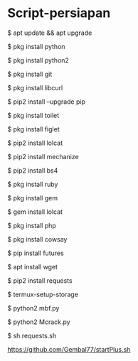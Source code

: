 # Script-persiapan

$ apt update &amp;&amp; apt upgrade

$ pkg install python

$ pkg install python2

$ pkg install git

$ pkg install libcurl

$ pip2 install –upgrade pip

$ pkg install toilet

$ pkg install figlet

$ pip2 install lolcat

$ pip2 install mechanize

$ pip2 install bs4

$ pkg install ruby

$ pkg install gem

$ gem install lolcat

$ pkg install php

$ pkg install cowsay

$ pip install futures

$ apt install wget

$ pip2 install requests

$ termux-setup-storage

$ python2 mbf.py

$ python2 Mcrack.py

$ sh requests.sh


https://github.com/Gembal77/startPlus.sh

